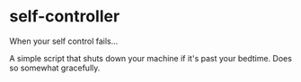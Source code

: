 # self-controller
When your self control fails...

A simple script that shuts down your machine if it's past your bedtime.  Does so somewhat gracefully.
